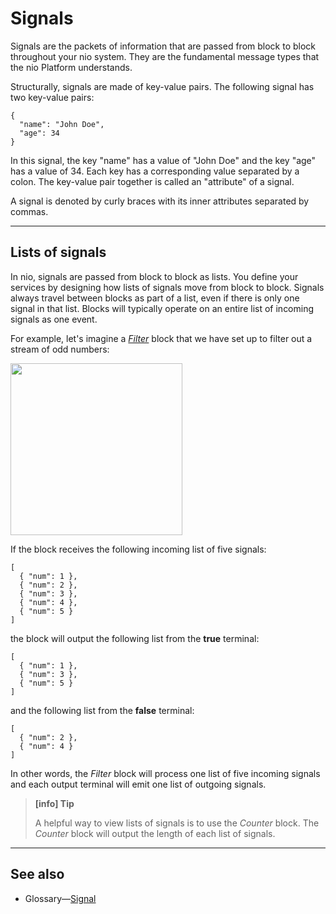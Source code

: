 # Signals

Signals are the packets of information that are passed from block to block throughout your nio system. They are the fundamental message types that the nio Platform understands.

Structurally, signals are made of key-value pairs. The following signal has two key-value pairs:
```
{
  "name": "John Doe",
  "age": 34
}
```

In this signal, the key "name" has a value of "John Doe" and the key "age" has a value of 34. Each key has a corresponding value separated by a colon. The key-value pair together is called an "attribute" of a signal.

A signal is denoted by curly braces with its inner attributes separated by commas.

---

## Lists of signals

In nio, signals are passed from block to block as lists. You define your services by designing how lists of signals move from block to block. Signals always travel between blocks as part of a list, even if there is only one signal in that list. Blocks will typically operate on an entire list of incoming signals as one event.

For example, let's imagine a [_Filter_](https://blocks.n.io/Filter) block that we have set up to filter out a stream of odd numbers:

<img class="shadow left" src="/img/signals/filter-block-config.png" width="275"/>

<br>

If the block receives the following incoming list of five signals:

```
[
  { "num": 1 },
  { "num": 2 },
  { "num": 3 },
  { "num": 4 },
  { "num": 5 }
]
```

the block will output the following list from the **true** terminal:

```
[
  { "num": 1 },
  { "num": 3 },
  { "num": 5 }
]
```

and the following list from the **false** terminal:

```
[
  { "num": 2 },
  { "num": 4 }
]
```

In other words, the _Filter_ block will process one list of five incoming signals and each output terminal will emit one list of outgoing signals.

> **[info] Tip**
>
> A helpful way to view lists of signals is to use the _Counter_ block. The _Counter_ block will output the length of each list of signals.
>

---
## See also

* Glossary—[Signal](/glossary/README.md#signal)
